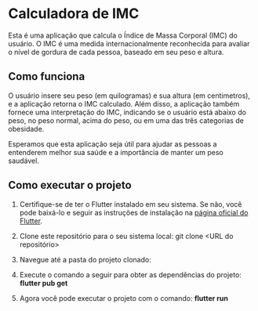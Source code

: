 # Calculadora de IMC

Esta é uma aplicação que calcula o Índice de Massa Corporal (IMC) do usuário. O IMC é uma medida internacionalmente reconhecida para avaliar o nível de gordura de cada pessoa, baseado em seu peso e altura.

## Como funciona

O usuário insere seu peso (em quilogramas) e sua altura (em centimetros), e a aplicação retorna o IMC calculado. Além disso, a aplicação também fornece uma interpretação do IMC, indicando se o usuário está abaixo do peso, no peso normal, acima do peso, ou em uma das três categorias de obesidade.

Esperamos que esta aplicação seja útil para ajudar as pessoas a entenderem melhor sua saúde e a importância de manter um peso saudável.

## Como executar o projeto

1. Certifique-se de ter o Flutter instalado em seu sistema. Se não, você pode baixá-lo e seguir as instruções de instalação na [página oficial do Flutter](https://flutter.dev/docs/get-started/install).

2. Clone este repositório para o seu sistema local: git clone <URL do repositório>

3. Navegue até a pasta do projeto clonado:

4. Execute o comando a seguir para obter as dependências do projeto:  <span style="font-weight: bold">flutter pub get</span> 

5. Agora você pode executar o projeto com o comando: <span style="font-weight: bold">flutter run</span>  

